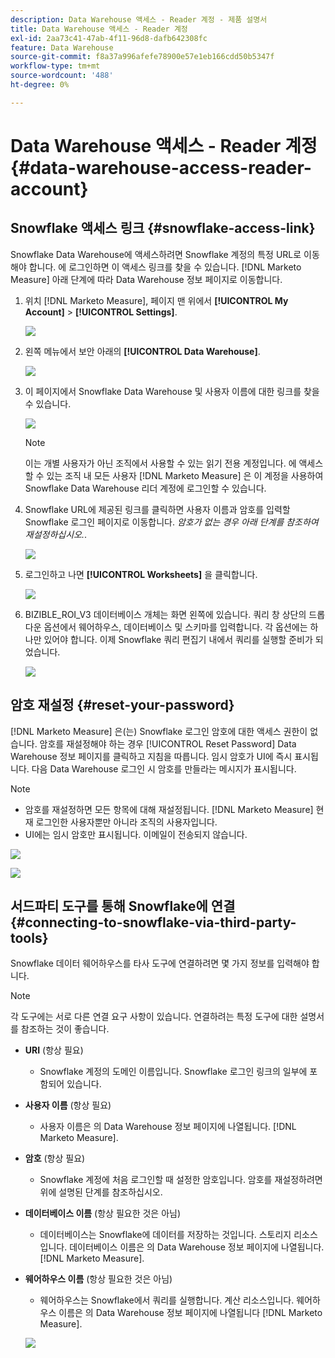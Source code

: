 ```yaml
---
description: Data Warehouse 액세스 - Reader 계정 - 제품 설명서
title: Data Warehouse 액세스 - Reader 계정
exl-id: 2aa73c41-47ab-4f11-96d8-dafb642308fc
feature: Data Warehouse
source-git-commit: f8a37a996afefe78900e57e1eb166cdd50b5347f
workflow-type: tm+mt
source-wordcount: '488'
ht-degree: 0%

---
```


# Data Warehouse 액세스 - Reader 계정 {#data-warehouse-access-reader-account}

## Snowflake 액세스 링크 {#snowflake-access-link}

Snowflake Data Warehouse에 액세스하려면 Snowflake 계정의 특정 URL로 이동해야 합니다. 에 로그인하면 이 액세스 링크를 찾을 수 있습니다. [!DNL Marketo Measure] 아래 단계에 따라 Data Warehouse 정보 페이지로 이동합니다.

1. 위치 [!DNL Marketo Measure], 페이지 맨 위에서 **[!UICONTROL My Account]** > **[!UICONTROL Settings]**.

   ![](assets/data-warehouse-access-reader-account-1.png)

1. 왼쪽 메뉴에서 보안 아래의 **[!UICONTROL Data Warehouse]**.

   ![](assets/data-warehouse-access-reader-account-2.png)

1. 이 페이지에서 Snowflake Data Warehouse 및 사용자 이름에 대한 링크를 찾을 수 있습니다.

   ![](assets/data-warehouse-access-reader-account-3.png)

   >[!NOTE]
   >
   >이는 개별 사용자가 아닌 조직에서 사용할 수 있는 읽기 전용 계정입니다. 에 액세스할 수 있는 조직 내 모든 사용자 [!DNL Marketo Measure] 은 이 계정을 사용하여 Snowflake Data Warehouse 리더 계정에 로그인할 수 있습니다.

1. Snowflake URL에 제공된 링크를 클릭하면 사용자 이름과 암호를 입력할 Snowflake 로그인 페이지로 이동합니다. _암호가 없는 경우 아래 단계를 참조하여 재설정하십시오._.

   ![](assets/data-warehouse-access-reader-account-4.png)

1. 로그인하고 나면 **[!UICONTROL Worksheets]** 을 클릭합니다.

   ![](assets/data-warehouse-access-reader-account-5.png)

1. BIZIBLE_ROI_V3 데이터베이스 개체는 화면 왼쪽에 있습니다. 쿼리 창 상단의 드롭다운 옵션에서 웨어하우스, 데이터베이스 및 스키마를 입력합니다. 각 옵션에는 하나만 있어야 합니다. 이제 Snowflake 쿼리 편집기 내에서 쿼리를 실행할 준비가 되었습니다.

   ![](assets/data-warehouse-access-reader-account-6.png)

## 암호 재설정 {#reset-your-password}

[!DNL Marketo Measure] 은(는) Snowflake 로그인 암호에 대한 액세스 권한이 없습니다. 암호를 재설정해야 하는 경우 [!UICONTROL Reset Password] Data Warehouse 정보 페이지를 클릭하고 지침을 따릅니다. 임시 암호가 UI에 즉시 표시됩니다. 다음 Data Warehouse 로그인 시 암호를 만들라는 메시지가 표시됩니다.

>[!NOTE]
>
>* 암호를 재설정하면 모든 항목에 대해 재설정됩니다. [!DNL Marketo Measure] 현재 로그인한 사용자뿐만 아니라 조직의 사용자입니다.
>* UI에는 임시 암호만 표시됩니다. 이메일이 전송되지 않습니다.

![](assets/data-warehouse-access-reader-account-7.png)

![](assets/data-warehouse-access-reader-account-8.png)

## 서드파티 도구를 통해 Snowflake에 연결 {#connecting-to-snowflake-via-third-party-tools}

Snowflake 데이터 웨어하우스를 타사 도구에 연결하려면 몇 가지 정보를 입력해야 합니다.

>[!NOTE]
>
>각 도구에는 서로 다른 연결 요구 사항이 있습니다. 연결하려는 특정 도구에 대한 설명서를 참조하는 것이 좋습니다.

* **URI** (항상 필요)
   * Snowflake 계정의 도메인 이름입니다.  Snowflake 로그인 링크의 일부에 포함되어 있습니다.
* **사용자 이름** (항상 필요)
   * 사용자 이름은 의 Data Warehouse 정보 페이지에 나열됩니다. [!DNL Marketo Measure].
* **암호** (항상 필요)
   * Snowflake 계정에 처음 로그인할 때 설정한 암호입니다.  암호를 재설정하려면 위에 설명된 단계를 참조하십시오.
* **데이터베이스 이름** (항상 필요한 것은 아님)
   * 데이터베이스는 Snowflake에 데이터를 저장하는 것입니다. 스토리지 리소스입니다. 데이터베이스 이름은 의 Data Warehouse 정보 페이지에 나열됩니다. [!DNL Marketo Measure].
* **웨어하우스 이름** (항상 필요한 것은 아님)
   * 웨어하우스는 Snowflake에서 쿼리를 실행합니다. 계산 리소스입니다.  웨어하우스 이름은 의 Data Warehouse 정보 페이지에 나열됩니다 [!DNL Marketo Measure].

  ![](assets/data-warehouse-access-reader-account-9.png)

